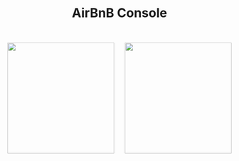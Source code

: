 <h1 align = "center">AirBnB Console</h1><br>
<p style="display: flex; align-items: center; justify-content: space-between">
    <img width="240" height="250" src="https://press.airbnb.com/wp-content/uploads/sites/4/2017/01/airbnb_vertical_lockup_web.png?fit=2096,1048g">
    <img width="240" height="250" src="https://upload.wikimedia.org/wikipedia/commons/d/da/GNOME_Terminal_icon_2019.svg">
</p>